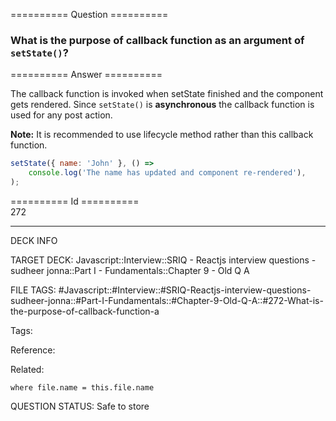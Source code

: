 ========== Question ==========  

### What is the purpose of callback function as an argument of `setState()`?  

========== Answer ==========  

The callback function is invoked when setState finished and the component gets rendered. Since `setState()` is **asynchronous** the callback function is used for any post action.

**Note:** It is recommended to use lifecycle method rather than this callback function.

```javascript
setState({ name: 'John' }, () =>
    console.log('The name has updated and component re-rendered'),
);
```

========== Id ==========  
272

---

DECK INFO

TARGET DECK: Javascript::Interview::SRIQ - Reactjs interview questions - sudheer jonna::Part I - Fundamentals::Chapter 9 - Old Q A

FILE TAGS: #Javascript::#Interview::#SRIQ-Reactjs-interview-questions-sudheer-jonna::#Part-I-Fundamentals::#Chapter-9-Old-Q-A::#272-What-is-the-purpose-of-callback-function-a

Tags:

Reference:

Related:

```dataview
where file.name = this.file.name
```
QUESTION STATUS: Safe to store
